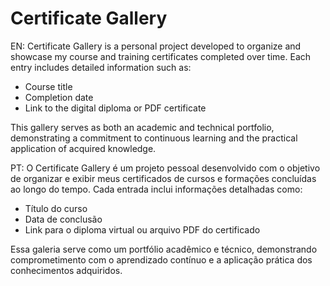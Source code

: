 # Certificate Gallery

EN: Certificate Gallery is a personal project developed to organize and showcase my course and training certificates completed over time. Each entry includes detailed information such as:

- Course title
- Completion date
- Link to the digital diploma or PDF certificate

This gallery serves as both an academic and technical portfolio, demonstrating a commitment to continuous learning and the practical application of acquired knowledge.

PT: O Certificate Gallery é um projeto pessoal desenvolvido com o objetivo de organizar e exibir meus certificados de cursos e formações concluídas ao longo do tempo. Cada entrada inclui informações detalhadas como:

- Título do curso
- Data de conclusão
- Link para o diploma virtual ou arquivo PDF do certificado

Essa galeria serve como um portfólio acadêmico e técnico, demonstrando comprometimento com o aprendizado contínuo e a aplicação prática dos conhecimentos adquiridos.
